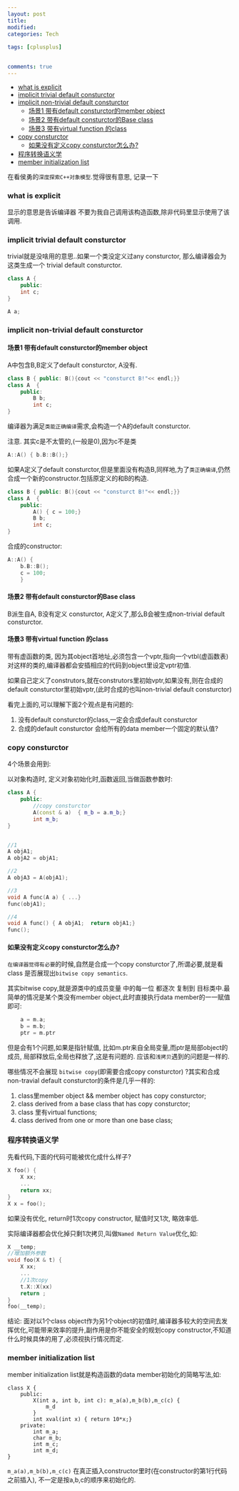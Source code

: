 ```yaml
---
layout: post
title:
modified:
categories: Tech
 
tags: [cplusplus]

  
comments: true
---
```


<!-- TOC -->

- [what is explicit](#what-is-explicit)
- [implicit trivial default consturctor](#implicit-trivial-default-consturctor)
- [implicit non-trivial default consturctor](#implicit-non-trivial-default-consturctor)
    - [场景1  带有default consturctor的member object](#场景1--带有default-consturctor的member-object)
    - [场景2 带有default consturctor的Base class](#场景2-带有default-consturctor的base-class)
    - [场景3 带有virtual function 的class](#场景3-带有virtual-function-的class)
- [copy consturctor](#copy-consturctor)
    - [如果没有定义copy consturctor怎么办?](#如果没有定义copy-consturctor怎么办)
- [程序转换语义学](#程序转换语义学)
- [member initialization list](#member-initialization-list)

<!-- /TOC -->


在看侯勇的`深度探索C++对象模型`.觉得很有意思, 记录一下

### what is explicit

显示的意思是告诉编译器 不要为我自己调用该构造函数,除非代码里显示使用了该调用.

### implicit trivial default consturctor

trivial就是没啥用的意思..如果一个类没定义过any consturctor, 那么编译器会为这类生成一个
trivial default consturctor.

```cpp
class A {
    public:
    int c;
}

A a;
```


### implicit non-trivial default consturctor

#### 场景1  带有default consturctor的member object

A中包含B,B定义了default consturctor, A没有.

```c++
class B { public: B(){cout << "consturct B!"<< endl;}}
class A  {
    public:
        B b;
        int c;
}
```

编译器为满足`类能正确编译`需求,会构造一个A的default consturctor.

注意. 其实c是不太管的,(一般是0),因为c不是类

```c++
A::A() { b.B::B();}
```

如果A定义了default consturctor,但是里面没有构造B,同样地,为了`类正确编译`,仍然合成一个新的constructor.包括原定义的和B的构造.

```c++
class B { public: B(){cout << "consturct B!"<< endl;}}
class A  {
    public:
        A() { c = 100;}
        B b;
        int c;
}
```
合成的constructor:

```c++
A::A() { 
    b.B::B();
    c = 100;
    }
```

#### 场景2 带有default consturctor的Base class

B派生自A, B没有定义 consturctor, A定义了,那么B会被生成non-trivial default consturctor.


#### 场景3 带有virtual function 的class

带有虚函数的类, 因为其object首地址,必须包含一个vptr,指向一个vtbl(虚函数表)
对这样的类的,编译器都会安插相应的代码到object里设定vptr初值.

如果自己定义了construtors,就在construtors里初始vptr,如果没有,则在合成的default consturctor里初始vptr,(此时合成的也叫non-trivial default consturctor)

看完上面的,可以理解下面2个观点是有问题的:

1. 没有default consturctor的class,一定会合成default consturctor
2. 合成的default consturctor 会给所有的data member一个固定的默认值?

###  copy consturctor

4个场景会用到:

以对象构造时, 定义对象初始化时,函数返回,当做函数参数时:

```cpp
class A {
    public:
        //copy consturctor
        A(const & a)  { m_b = a.m_b;} 
        int m_b;
}


//1
A objA1;
A objA2 = objA1;

//2
A objA3 = A(objA1);

//3
void A func(A a) { ...}
func(objA1);

//4
void A func() { A objA1;  return objA1;}
func();
```

#### 如果没有定义copy consturctor怎么办?

`在编译器觉得有必要`的时候,自然是合成一个copy consturctor了,所谓必要,就是看class 是否展现出`bitwise copy semantics`.

其实bitwise copy,就是源类中的成员变量 中的每一位 都逐次 复制到 目标类中.最简单的情况是某个类没有member object,此时直接执行data member的一一赋值即可:

```cpp
    a = m.a;
    b = m.b;
    ptr = m.ptr
```

但是会有1个问题,如果是指针赋值, 比如m.ptr来自全局变量,而ptr是局部object的成员, 局部释放后,全局也释放了,这是有问题的. 应该和`浅拷贝`遇到的问题是一样的.

哪些情况不会展现 `bitwise copy`(即需要合成copy consturctor) ?其实和合成 non-travial default consturctor的条件是几乎一样的:

1. class里member object && member object has copy consturctor;
2. class derived from a base class that has  copy consturctor;
3. class 里有virtual functions;
4. class derived from one or more than one base class;


### 程序转换语义学

先看代码,下面的代码可能被优化成什么样子?

```c++
X foo() {
    X xx;
    ...
    return xx;
}
X x = foo();
```

如果没有优化, return时1次copy constructor, 赋值时又1次, 略效率低.

实际编译器都会优化掉只剩1次拷贝,叫做`Named Return Value`优化,如:

```cpp
X __temp;
//增加额外参数
void foo(X & t) {
    X xx;
    ...
    //1次copy 
    t.X::X(xx)
    return ;
}
foo(__temp);
```

结论: 面对以1个class object作为另1个object的初值时,编译器多较大的空间去发挥优化,可能带来效率的提升,副作用是你不能安全的规划copy constructor,不知道什么时候具体的用了,必须视执行情况而定.

### member initialization list

member initialization list就是构造函数的data member初始化的简略写法,如:

```
class X {
    public:
        X(int a, int b, int c): m_a(a),m_b(b),m_c(c) {
            m_d
        }
        int xval(int x) { return 10*x;}
    private:
        int m_a;
        char m_b;
        int m_c;
        int m_d;
}
```
`m_a(a),m_b(b),m_c(c)` 在真正插入constructor里时(在constructor的第1行代码之前插入), 不一定是按a,b,c的顺序来初始化的.

